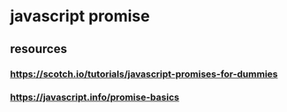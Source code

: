 # javascript promise

## resources 
### https://scotch.io/tutorials/javascript-promises-for-dummies
### https://javascript.info/promise-basics


